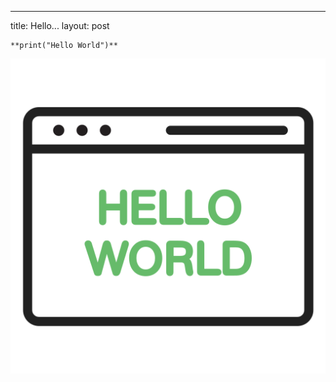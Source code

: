 ---
title: Hello...
layout: post


```
**print("Hello World")**
```

![My Image](/assets/img/hello.png)

